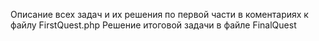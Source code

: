 Описание всех задач и их решения по первой части в коментариях к файлу FirstQuest.php
Решение итоговой задачи в файле FinalQuest